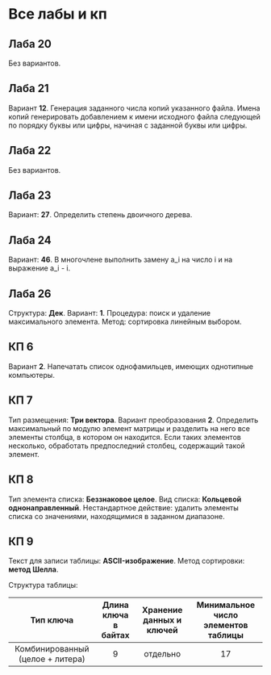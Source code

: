 # Все лабы и кп

## Лаба 20

Без вариантов.

## Лаба 21

Вариант **12**. Генерация заданного числа копий указанного файла. Имена копий генерировать добавлением к имени исходного файла следующей по порядку буквы или цифры, начиная с заданной буквы или цифры.

## Лаба 22

Без вариантов.

## Лаба 23

Вариант: **27**. Определить степень двоичного дерева.

## Лаба 24

Вариант: **46**. В многочлене выполнить замену a_i на число i и на выражение a_i - i.

## Лаба 26

Структура: **Дек**. Вариант: **1**.
Процедура: поиск и удаление максимального элемента.
Метод: сортировка линейным выбором.

## КП 6

Вариант **2**. Напечатать список однофамильцев, имеющих однотипные компьютеры.

## КП 7

Тип размещения: **Три вектора**. Вариант преобразования **2**. Определить максимальный по модулю элемент матрицы и разделить на него все элементы столбца, в котором он
находится. Если таких элементов несколько, обработать предпоследний столбец, содержащий такой элемент.

## КП 8

Тип элемента списка: **Беззнаковое целое**. Вид списка: **Кольцевой однонаправленный**. Нестандартное действие: удалить элементы списка со значениями, находящимися в заданном диапазоне.

## КП 9

Текст для записи таблицы: **ASCII-изображение**. Метод сортировки: **метод Шелла**. 

Структура таблицы: 

| Тип ключа                        | Длина ключа в байтах | Хранение данных и ключей | Минимальное число элементов таблицы |
| :------------------------------: | :------------------: | :----------------------: | :---------------------------------: |
| Комбинированный (целое + литера) | 9                    | отдельно                 | 17                                  |
